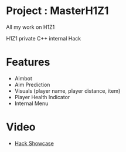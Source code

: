# Project : MasterH1Z1
All my work on H1Z1

H1Z1 private C++ internal Hack

# Features
- Aimbot
- Aim Prediction
- Visuals (player name, player distance, item)
- Player Health Indicator
- Internal Menu

# Video
- [Hack Showcase](https://www.youtube.com/watch?v=OQXj2s-iH3U)
